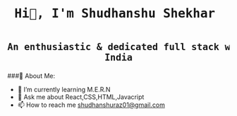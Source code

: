   ####  <div align="center"><pre> <h1>  Hi👋, I'm Shudhanshu Shekhar </h1></pre> </div>
 
   

     

##     <div align="center"><pre> An enthusiastic & dedicated full stack web developer from India</pre></div>


###💫 About Me:
- 🌱  I’m currently learning M.E.R.N
- 💬  Ask me about React,CSS,HTML,Javacript
- 📫 How to reach me shudhanshuraz01@gmail.com

